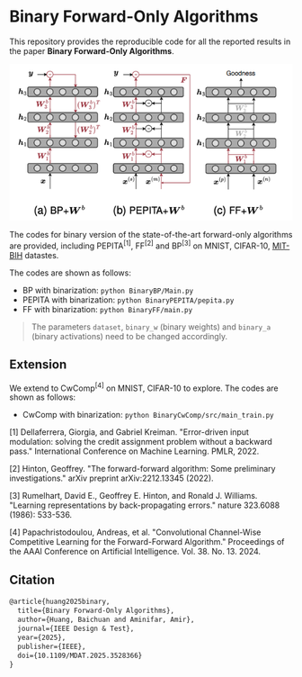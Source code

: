 # Binary Forward-Only Algorithms

This repository provides the reproducible code for all the reported results in the paper **Binary Forward-Only Algorithms**.


![BinaryFO](./img/main.png)

The codes for binary version of the state-of-the-art forward-only algorithms are provided, including PEPITA<sup>[1]</sup>, FF<sup>[2]</sup> and BP<sup>[3]</sup> on MNIST, CIFAR-10, [MIT-BIH](https://www.physionet.org/content/mitdb/1.0.0/) datastes. 


The codes are shown as follows:
- BP with binarization: ``python BinaryBP/Main.py ``
- PEPITA with binarization: ``python BinaryPEPITA/pepita.py ``
- FF with binarization: ``python BinaryFF/main.py ``

> The parameters `dataset`, `binary_w` (binary weights) and `binary_a` (binary activations) need to be changed accordingly.

## Extension
We extend to CwComp<sup>[4]</sup> on MNIST, CIFAR-10 to explore. The codes are shown as follows:
- CwComp with binarization: ``python BinaryCwComp/src/main_train.py ``



[1] Dellaferrera, Giorgia, and Gabriel Kreiman. "Error-driven input modulation: solving the credit assignment problem without a backward pass." International Conference on Machine Learning. PMLR, 2022.

[2] Hinton, Geoffrey. "The forward-forward algorithm: Some preliminary investigations." arXiv preprint arXiv:2212.13345 (2022).

[3] Rumelhart, David E., Geoffrey E. Hinton, and Ronald J. Williams. "Learning representations by back-propagating errors." nature 323.6088 (1986): 533-536.

[4] Papachristodoulou, Andreas, et al. "Convolutional Channel-Wise Competitive Learning for the Forward-Forward Algorithm." Proceedings of the AAAI Conference on Artificial Intelligence. Vol. 38. No. 13. 2024.


## Citation
```
@article{huang2025binary,
  title={Binary Forward-Only Algorithms},
  author={Huang, Baichuan and Aminifar, Amir},
  journal={IEEE Design & Test},
  year={2025},
  publisher={IEEE},
  doi={10.1109/MDAT.2025.3528366}
}
```